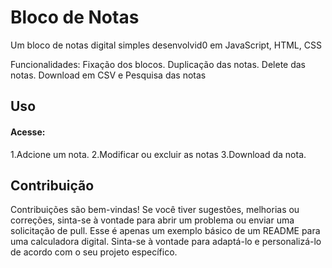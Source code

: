 #  Bloco de Notas

  Um bloco de notas digital simples desenvolvid0 em JavaScript, HTML, CSS

  Funcionalidades: Fixação dos blocos. Duplicação das notas. Delete das notas. Download
  em CSV e Pesquisa das notas 


  ## Uso

  #### Acesse:
  1.Adcione um nota.
  2.Modificar ou excluir as notas
  3.Download da nota.

  ## Contribuição
  Contribuições são bem-vindas! Se você tiver sugestões, melhorias ou correções, sinta-se à vontade para abrir um problema ou enviar uma solicitação de pull.
  Esse é apenas um exemplo básico de um README para uma calculadora digital. Sinta-se à vontade para adaptá-lo e personalizá-lo de acordo com o seu projeto específico.
